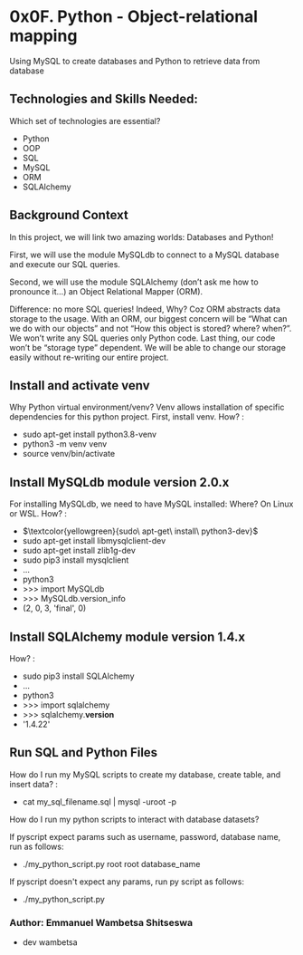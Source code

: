 # 0x0F. Python - Object-relational mapping
Using MySQL to create databases and Python to retrieve data from database

## Technologies and Skills Needed:
Which set of technologies are essential?
- Python
- OOP
- SQL
- MySQL
- ORM
- SQLAlchemy

## Background Context
In this project, we will link two amazing worlds: Databases and Python!

First, we will use the module MySQLdb to connect to a MySQL database and execute our SQL queries.

Second, we will use the module SQLAlchemy (don’t ask me how to pronounce it…) an Object Relational Mapper (ORM).

Difference: no more SQL queries! Indeed, Why? Coz ORM abstracts data storage to the usage. With an ORM, our biggest concern will be “What can we do with our objects” and not “How this object is stored? where? when?”. We won’t write any SQL queries only Python code. Last thing, our code won’t be “storage type” dependent. We will be able to change our storage easily without re-writing our entire project.

## Install and activate venv
Why Python virtual environment/venv? Venv allows installation of specific dependencies for this python project. First, install venv. How? :
- sudo apt-get install python3.8-venv
- python3 -m venv venv
- source venv/bin/activate

## Install MySQLdb module version 2.0.x
For installing MySQLdb, we need to have MySQL installed: Where? On Linux or WSL. How? :
- $\textcolor{yellowgreen}{sudo\ apt-get\ install\ python3-dev}$
- sudo apt-get install libmysqlclient-dev
- sudo apt-get install zlib1g-dev
- sudo pip3 install mysqlclient
- ...
- python3
- \>>> import MySQLdb
- \>>> MySQLdb.version_info 
- (2, 0, 3, 'final', 0)

## Install SQLAlchemy module version 1.4.x
How? :
- sudo pip3 install SQLAlchemy
- ...
- python3
- \>>> import sqlalchemy
- \>>> sqlalchemy.__version__ 
- '1.4.22'

## Run SQL and Python Files
How do I run my MySQL scripts to create my database, create table, and insert data? :
- cat my_sql_filename.sql | mysql -uroot -p

How do I run my python scripts to interact with database datasets?

If pyscript expect params such as username,  password, database name, run as follows:
- ./my_python_script.py root root database_name

If pyscript doesn't expect any params, run py script as follows:
- ./my_python_script.py

### Author: Emmanuel Wambetsa Shitseswa
- dev wambetsa
